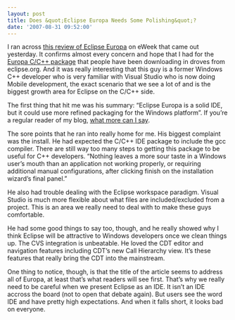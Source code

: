 ```yaml
---
layout: post
title: Does &quot;Eclipse Europa Needs Some Polishing&quot;?
date: '2007-08-31 09:52:00'
---
```



I ran across [this review of Eclipse Europa](http://www.eweek.com/article2/0,1895,2174742,00.asp) on eWeek that came out yesterday. It confirms almost every concern and hope that I had for the [Europa C/C++ package](http://www.eclipse.org/downloads/moreinfo/c.php) that people have been downloading in droves from eclipse.org. And it was really interesting that this guy is a former Windows C++ developer who is very familiar with Visual Studio who is now doing Mobile development, the exact scenario that we see a lot of and is the biggest growth area for Eclipse on the C/C++ side.

The first thing that hit me was his summary: “Eclipse Europa is a solid IDE, but it could use more refined packaging for the Windows platform”. If you’re a regular reader of my blog, [what more can I say](http://cdtdoug.blogspot.com/2007/08/true-meaning-of-wascana.html).

The sore points that he ran into really home for me. His biggest complaint was the install. He had expected the C/C++ IDE package to include the gcc compiler. There are still way too many steps to getting this package to be useful for C++ developers. “Nothing leaves a more sour taste in a Windows user’s mouth than an application not working properly, or requiring additional manual configurations, after clicking finish on the installation wizard’s final panel.”

He also had trouble dealing with the Eclipse workspace paradigm. Visual Studio is much more flexible about what files are included/excluded from a project. This is an area we really need to deal with to make these guys comfortable.

He had some good things to say too, though, and he really showed why I think Eclipse will be attractive to Windows developers once we clean things up. The CVS integration is unbeatable. He loved the CDT editor and navigation features including CDT’s new Call Hierarchy view. It’s these features that really bring the CDT into the mainstream.

One thing to notice, though, is that the title of the article seems to address all of Europa, at least that’s what readers will see first. That’s why we really need to be careful when we present Eclipse as an IDE. It isn’t an IDE accross the board (not to open that debate again). But users see the word IDE and have pretty high expectations. And when it falls short, it looks bad on everyone.


